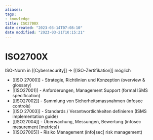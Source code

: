 ```yaml
---
aliases: 
tags: 
- knowledge
title: ISO2700X
date created: "2023-03-14T07:08:10"
date modified: "2023-03-21T10:15:21"
---
```


# ISO2700X

ISO-Norm in [[Cybersecurity]] -> [[ISO-Zertifikation]] möglich

- [[ISO 27000]] - Strategie, Richtlinien und Konzeption (overview & glossary)
- [[ISO27001]] - Anforderungen, Management Support (formal ISMS specification)
- [[ISO27002]] - Sammlung von Sicherheitsmassnahmen (infosec controls)
- [[ISO 27003]] - Standards / Verantwortlichkeiten definieren (ISMS implementation guide)
- [[ISO27004]] - Überwachung, Messungen, Bewertung (infosec mesurement \[metrics\])
- [[ISO27005]] - Risiko Management (info\[sec\] risk management)
